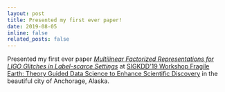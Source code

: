 ```yaml
---
layout: post
title: Presented my first ever paper!
date: 2019-08-05
inline: false
related_posts: false
---
```


Presented my first ever paper [_Multilinear Factorized Representations for LIGO Glitches in Label-scarce Settings_](https://par.nsf.gov/servlets/purl/10187987) at [SIGKDD'19 Workshop Fragile Earth: Theory Guided Data Science to Enhance Scientific Discovery](https://ai4good.org/what-we-do/fragile-earth/kdd-2019/) in the beautiful city of Anchorage, Alaska.